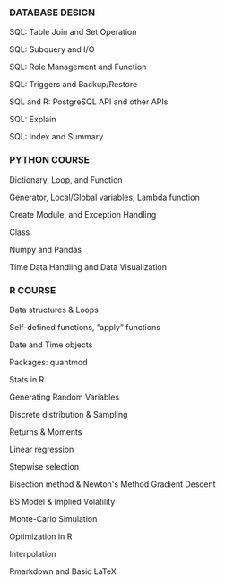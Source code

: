 ### DATABASE DESIGN

SQL: Table Join and Set Operation

SQL: Subquery and I/O	

SQL: Role Management and Function	

SQL: Triggers and Backup/Restore

SQL and R: PostgreSQL API and other APIs	

SQL: Explain	

SQL: Index and Summary

### PYTHON COURSE

Dictionary, Loop, and Function	

Generator, Local/Global variables, Lambda function

Create Module, and Exception Handling	

Class	

Numpy and Pandas

Time Data Handling and Data Visualization	

### R COURSE

Data structures & Loops	

Self-defined functions, ”apply” functions

Date and Time objects	

Packages: quantmod

Stats in R

Generating Random Variables

Discrete distribution & Sampling

Returns & Moments

Linear regression

Stepwise selection

Bisection method & Newton's Method Gradient Descent

BS Model & Implied Volatility

Monte-Carlo Simulation

Optimization in R

Interpolation

Rmarkdown and Basic LaTeX


